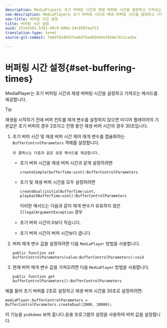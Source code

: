 ```yaml
---
description: MediaPlayer는 초기 버퍼링 시간과 재생 버퍼링 시간을 설정하고 가져오는 메서드를 제공합니다.
seo-description: MediaPlayer는 초기 버퍼링 시간과 재생 버퍼링 시간을 설정하고 가져오는 메서드를 제공합니다.
seo-title: 버퍼링 시간 설정
title: 버퍼링 시간 설정
uuid: 25142b01-5381-49c9-b89a-24c858faaf13
translation-type: tm+mt
source-git-commit: 7e8df034035fe465fbe403949ef828e7811ced2e

---
```



# 버퍼링 시간 설정{#set-buffering-times}

MediaPlayer는 초기 버퍼링 시간과 재생 버퍼링 시간을 설정하고 가져오는 메서드를 제공합니다.

>[!TIP]
>
>재생을 시작하기 전에 버퍼 컨트롤 매개 변수를 설정하지 않으면 미디어 플레이어의 기본값은 초기 버퍼의 경우 2초이고 진행 중인 재생 버퍼 시간의 경우 30초입니다.

1. 초기 버퍼 시간 및 재생 버퍼 시간 제어 매개 변수를 캡슐화하는 `BufferControlParameters` 객체를 설정합니다.

       이 클래스는 다음과 같은 공장 메서드를 제공합니다.
   
   * 초기 버퍼 시간을 재생 버퍼 시간과 같게 설정하려면

      ```
      createSimple(bufferTime:uint):BufferControlParameters
      ```

   * 초기 및 재생 버퍼 시간을 모두 설정하려면

      ```
      createDual(initialBufferTime:uint, playbackBufferTime:uint):BufferControlParameters 
      ```

      이러한 메서드는 다음과 같이 매개 변수가 유효하지 않은 `IllegalArgumentException` 경우

   * 초기 버퍼 시간이 0보다 작습니다.
   * 초기 버퍼 시간이 버퍼 시간보다 큽니다.

1. 버퍼 매개 변수 값을 설정하려면 다음 `MediaPlayer` 방법을 사용합니다.

   ```
   public function set bufferControlParameters(value:BufferControlParameters):void
   ```

1. 현재 버퍼 매개 변수 값을 가져오려면 다음 `MediaPlayer` 방법을 사용합니다.

   ```
   public function get bufferControlParameters():BufferControlParameters
   ```

<!--<a id="example_B5C5004188574D8D8AB8525742767280"></a>-->

예를 들어 초기 버퍼를 2초로 설정하고 재생 버퍼 시간을 30초로 설정하려면:

```
mediaPlayer.bufferControlParameters = BufferControlParameters.createDual(2000, 30000); 
```

이 기능을 `psdkdemo` 보여 줍니다.응용 프로그램의 설정을 사용하여 버퍼 값을 설정합니다.
